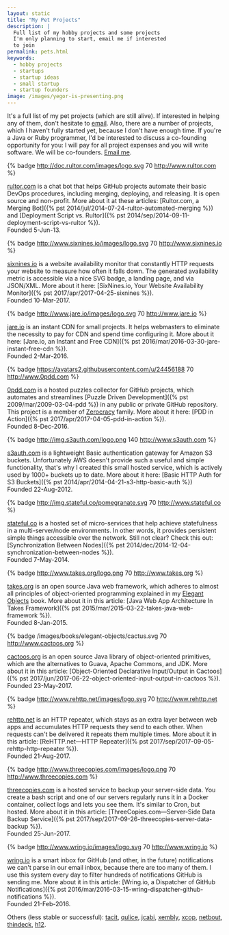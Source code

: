 ```yaml
---
layout: static
title: "My Pet Projects"
description: |
  Full list of my hobby projects and some projects
  I'm only planning to start, email me if interested
  to join
permalink: pets.html
keywords:
  - hobby projects
  - startups
  - startup ideas
  - small startup
  - startup founders
image: /images/yegor-is-presenting.png
---
```


It's a full list of my pet projects (which are still alive). If interested
in helping any of them, don't hesitate to [email](mailto:pets@yegor256.com).
Also, there are a number of projects, which I haven't fully started yet,
because I don't have enough time. If you're a Java or Ruby programmer, I'd be
interested to discuss a co-founding opportunity for you: I will pay for
all project expenses and you will write software. We will be co-founders.
[Email me](mailto:cofounder@yegor256.com).

{% badge http://doc.rultor.com/images/logo.svg 70 http://www.rultor.com %}

[rultor.com](http://www.rultor.com) is a chat bot that helps GitHub projects automate
their basic DevOps procedures, including merging, deploying, and
releasing. It is open source and non-profit. More about it at these
articles: [Rultor.com, a Merging Bot]({% pst 2014/jul/2014-07-24-rultor-automated-merging %})
and [Deployment Script vs. Rultor]({% pst 2014/sep/2014-09-11-deployment-script-vs-rultor %}).
<br/>
Founded 5-Jun-13.

{% badge http://www.sixnines.io/images/logo.svg 70 http://www.sixnines.io %}

[sixnines.io](http://www.sixnines.io) is a website availability monitor
that constantly HTTP requests your website to measure how often
it falls down. The generated availability metric is accessible via
a nice SVG badge, a landing page, and via JSON/XML. More about it here:
[SixNines.io, Your Website Availability Monitor]({% pst 2017/apr/2017-04-25-sixnines %}).
<br/>
Founded 10-Mar-2017.

{% badge http://www.jare.io/images/logo.svg 70 http://www.jare.io %}

[jare.io](http://www.jare.io) is an instant CDN for small projects. It
helps webmasters to eliminate the necessity to pay for CDN and spend time
configuring it. More about it here:
[Jare.io, an Instant and Free CDN]({% pst 2016/mar/2016-03-30-jare-instant-free-cdn %}).
<br/>
Founded 2-Mar-2016.

{% badge https://avatars2.githubusercontent.com/u/24456188 70 http://www.0pdd.com %}

[0pdd.com](http://www.0pdd.com) is a hosted puzzles collector for GitHub projects,
which automates and streamlines
[Puzzle Driven Development]({% pst 2009/mar/2009-03-04-pdd %}) in any public
or private GitHub repository. This project is a member of
[Zerocracy](http://www.zerocracy.com) family.
More about it here:
[PDD in Action]({% pst 2017/apr/2017-04-05-pdd-in-action %}).
<br/>
Founded 8-Dec-2016.

{% badge http://img.s3auth.com/logo.png 140 http://www.s3auth.com %}

[s3auth.com](http://www.s3auth.com) is a lightweight Basic authentication
gateway for Amazon S3 buckets. Unfortunately AWS doesn't provide such
a useful and simple functionality, that's why I created this small hosted
service, which is actively used by 1000+ buckets up to date.
More about it here: [Basic HTTP Auth for S3 Buckets]({% pst 2014/apr/2014-04-21-s3-http-basic-auth %})
<br/>
Founded 22-Aug-2012.

{% badge http://img.stateful.co/pomegranate.svg 70 http://www.stateful.co %}

[stateful.co](http://www.stateful.co) is a hosted set of micro-services
that help achieve statefulness in a multi-server/node environments. In other
words, it provides persistent simple things accessible over the network.
Still not clear? Check this out:
[Synchronization Between Nodes]({% pst 2014/dec/2014-12-04-synchronization-between-nodes %}).
<br/>
Founded 7-May-2014.

{% badge http://www.takes.org/logo.png 70 http://www.takes.org %}

[takes.org](http://www.takes.org) is an open source Java web framework,
which adheres to almost all principles of object-oriented programming
explained in my [Elegant Objects](/elegant-objects.html) book.
More about it in this article:
[Java Web App Architecture In Takes Framework]({% pst 2015/mar/2015-03-22-takes-java-web-framework %}).
<br/>
Founded 8-Jan-2015.

{% badge /images/books/elegant-objects/cactus.svg 70 http://www.cactoos.org %}

[cactoos.org](http://www.cactoos.org) is an open source Java library
of object-oriented primitives, which are the alternatives to
Guava, Apache Commons, and JDK.
More about it in this article:
[Object-Oriented Declarative Input/Output in Cactoos]({% pst 2017/jun/2017-06-22-object-oriented-input-output-in-cactoos %}).
<br/>
Founded 23-May-2017.

{% badge http://www.rehttp.net/images/logo.svg 70 http://www.rehttp.net %}

[rehttp.net](http://www.rehttp.net) is an HTTP repeater, which stays as
an extra layer between web apps and accumulates HTTP requests they send
to each other. When requests can't be delivered it repeats them multiple times.
More about it in this article:
[ReHTTP.net&mdash;HTTP Repeater]({% pst 2017/sep/2017-09-05-rehttp-http-repeater %}).
<br/>
Founded 21-Aug-2017.

{% badge http://www.threecopies.com/images/logo.png 70 http://www.threecopies.com %}

[threecopies.com](http://www.threecopies.com) is a hosted service
to backup your server-side data. You create a bash script and one of our
servers regularly runs it in a Docker container, collect logs and lets you see them.
It's similar to Cron, but hosted.
More about it in this article:
[ThreeCopies.com&mdash;Server-Side Data Backup Service]({% pst 2017/sep/2017-09-26-threecopies-server-data-backup %}).
<br/>
Founded 25-Jun-2017.

{% badge http://www.wring.io/images/logo.svg 70 http://www.wring.io %}

[wring.io](http://www.wring.io) is a smart inbox for GitHub (and other, in the future)
notifications we can't parse in our email inbox, because there are too many of them.
I use this system every day to filter hundreds of notifications GitHub is sending me.
More about it in this article:
[Wring.io, a Dispatcher of GitHub Notifications]({% pst 2016/mar/2016-03-15-wring-dispatcher-github-notifications %}).
<br/>
Founded 21-Feb-2016.

Others (less stable or successful):
[tacit](https://github.com/yegor256/tacit),
[qulice](https://github.com/teamed/qulice),
[jcabi](https://github.com/jcabi),
[xembly](https://github.com/yegor256/xembly),
[xcop](https://github.com/yegor256/xcop),
[netbout](http://www.netbout.com),
[thindeck](http://www.thindeck.com),
[h12](http://www.h12.co).
